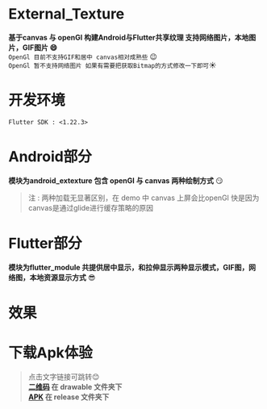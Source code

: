 # External_Texture

**基于canvas 与 openGl 构建Android与Flutter共享纹理 支持网络图片，本地图片，GIF图片  :smile:**
<br/>
```OpenGl 目前不支持GIF和居中 canvas相对成熟些``` :wink:<br/>
```OpenGl 暂不支持网络图片 如果有需要把获取Bitmap的方式修改一下即可```:sunny:

# 开发环境
```Flutter SDK : <1.22.3>```

# Android部分

**模块为android_extexture 包含 openGl 与 canvas 两种绘制方式** :smirk:  
> 注 : 两种加载无显著区别，在 demo 中 canvas 上屏会比openGl 快是因为canvas是通过glide进行缓存策略的原因

# Flutter部分
**模块为flutter_module 共提供居中显示，和拉伸显示两种显示模式，GIF图，网络图，本地资源显示方式** :sunglasses:

# 效果

# 下载Apk体验 
> 点击文字链接可跳转:blush:<br/>
**[二维码](https://github.com/183839128/External_Texture/blob/master/android_extexture/app/src/main/res/drawable/ewm.png) 在 drawable 文件夹下 <br/> [APK](https://github.com/183839128/External_Texture/blob/master/android_extexture/app/release/app-release.apk) 在 release 文件夹下** <br/>
